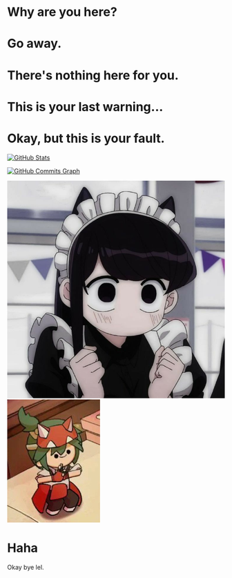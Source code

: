 <h1>Why are you here?</h1>

<h1>Go away.</h1>

<h1>There's nothing here for you.</h1>


<h1>This is your last warning...</h1>


<h1>Okay, but this is your fault.</h1>


<a href="http://www.github.com/RenodoFTW"><img src="https://github-readme-stats.vercel.app/api?username=RenodoFTW&show_icons=true&theme=tokyonight&count_private=true&custom_title=Github%20Stats" alt="GitHub Stats" /></a>


<a href="http://www.github.com/RenodoFTW"><img src="https://activity-graph.herokuapp.com/graph?username=RenodoFTW&theme=tokyo-night&custom_title=GitHub%20Commits%20Graph&count_private=true" alt="GitHub Commits Graph" /></a>

<img src="Komi_Profile.jpg">

<img src="RDT_20221103_08344459664604800191636(1).jpg">

<h1>Haha</h1>












Okay bye lel.
<!---
RenodoFTW/RenodoFTW is a ✨ special ✨ repository because its `README.md` (this file) appears on your GitHub profile.
You can click the Preview link to take a look at your changes.
--->
